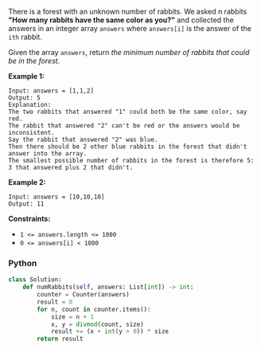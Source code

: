There is a forest with an unknown number of rabbits. We asked n rabbits  **"How many rabbits have the same color as you?"**  and collected the answers in an integer array  `answers`  where  `answers[i]`  is the answer of the  `ith`  rabbit.

Given the array  `answers`, return  _the minimum number of rabbits that could be in the forest_.

**Example 1:**
```
Input: answers = [1,1,2]
Output: 5
Explanation:
The two rabbits that answered "1" could both be the same color, say red.
The rabbit that answered "2" can't be red or the answers would be inconsistent.
Say the rabbit that answered "2" was blue.
Then there should be 2 other blue rabbits in the forest that didn't answer into the array.
The smallest possible number of rabbits in the forest is therefore 5: 3 that answered plus 2 that didn't.
```

**Example 2:**
```
Input: answers = [10,10,10]
Output: 11
```

**Constraints:**

-   `1 <= answers.length <= 1000`
-   `0 <= answers[i] < 1000`


### Python

```python
class Solution:
    def numRabbits(self, answers: List[int]) -> int:
        counter = Counter(answers)
        result = 0
        for n, count in counter.items():
            size = n + 1
            x, y = divmod(count, size)
            result += (x + int(y > 0)) * size
        return result
```